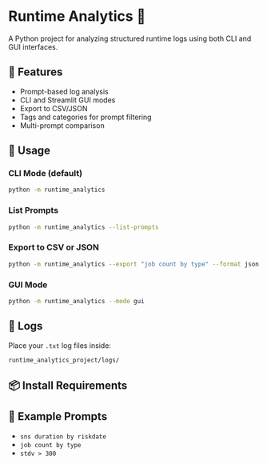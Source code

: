 # Runtime Analytics 🧠

A Python project for analyzing structured runtime logs using both CLI and GUI interfaces.

## 🚀 Features

- Prompt-based log analysis
- CLI and Streamlit GUI modes
- Export to CSV/JSON
- Tags and categories for prompt filtering
- Multi-prompt comparison

## 🧩 Usage

### CLI Mode (default)

```bash
python -m runtime_analytics
```

### List Prompts

```bash
python -m runtime_analytics --list-prompts
```

### Export to CSV or JSON

```bash
python -m runtime_analytics --export "job count by type" --format json
```

### GUI Mode

```bash
python -m runtime_analytics --mode gui
```

## 📁 Logs

Place your `.txt` log files inside:

```
runtime_analytics_project/logs/
```

## 📦 Install Requirements



## 🧪 Example Prompts

- `sns duration by riskdate`
- `job count by type`
- `stdv > 300`
